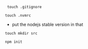 ```
 touch .gitignore 
```
```
touch .nvmrc
```
- put the nodejs stable version in that

```
touch mkdir src
```
```
npm init
```
